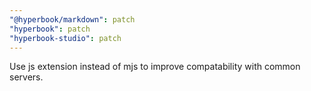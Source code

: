 ```yaml
---
"@hyperbook/markdown": patch
"hyperbook": patch
"hyperbook-studio": patch
---
```


Use js extension instead of mjs to improve compatability with common servers.
